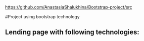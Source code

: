 https://github.com/AnastasiaShalukhina/Bootstrap-project/src

#Project using bootstrap technology
## Lending page with following technologies:
